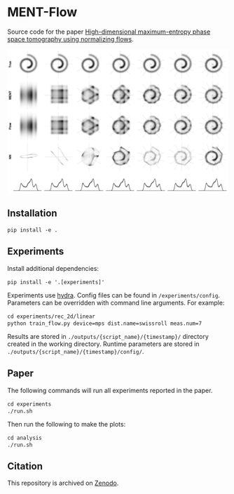 # MENT-Flow

Source code for the paper [High-dimensional maximum-entropy phase space tomography using normalizing flows](https://doi.org/10.1103/PhysRevResearch.6.033163).

<img src="docs/fig_ment_swissroll.png" width="800px">


## Installation

```
pip install -e .
```


## Experiments

Install additional dependencies:

```
pip install -e '.[experiments]'
```

Experiments use [hydra](https://hydra.cc). Config files can be found in `/experiments/config`. Parameters can be overridden with command line arguments. For example: 
```
cd experiments/rec_2d/linear
python train_flow.py device=mps dist.name=swissroll meas.num=7
```
Results are stored in `./outputs/{script_name}/{timestamp}/` directory created in the working directory. Runtime parameters are stored in `./outputs/{script_name}/{timestamp}/config/`.


## Paper 

The following commands will run all experiments reported in the paper.

```
cd experiments
./run.sh
```

Then run the following to make the plots:

```
cd analysis
./run.sh
```


## Citation

This repository is archived on [Zenodo]().
